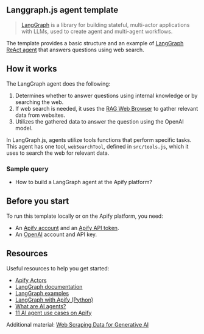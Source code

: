 ## Langgraph.js agent template

> [LangGraph](https://langchain-ai.github.io/langgraphjs/) is a library for building stateful, multi-actor applications with LLMs, used to create agent and multi-agent workflows.

The template provides a basic structure and an example of [LangGraph](https://www.langchain.com/langgraph) [ReAct agent](https://react-lm.github.io/) that answers questions using web search.

## How it works

The LangGraph agent does the following:

1. Determines whether to answer questions using internal knowledge or by searching the web.
2. If web search is needed, it uses the [RAG Web Browser](https://apify.com/apify/rag-web-browser) to gather relevant data from websites.
3. Utilizes the gathered data to answer the question using the OpenAI model.

In LangGraph.js, agents utilize tools functions that perform specific tasks.
This agent has one tool, `webSearchTool`, defined in `src/tools.js`, which it uses to search the web for relevant data.

### Sample query
- How to build a LangGraph agent at the Apify platform?

## Before you start

To run this template locally or on the Apify platform, you need:

- An [Apify account](https://console.apify.com/) and an [Apify API token](https://docs.apify.com/platform/integrations/api#api-token).
- An [OpenAI](https://openai.com/) account and API key.

## Resources

Useful resources to help you get started:

- [Apify Actors](https://docs.apify.com/platform/actors)
- [LangGraph documentation](https://langchain-ai.github.io/langgraph/tutorials/introduction/)
- [LangGraph examples](https://github.com/bracesproul/langgraphjs-examples/tree/main)
- [LangGraph with Apify (Python)](https://docs.apify.com/platform/integrations/langgraph)
- [What are AI agents?](https://blog.apify.com/what-are-ai-agents/)
- [11 AI agent use cases on Apify](https://blog.apify.com/ai-agent-use-cases/)

Additional material:
[Web Scraping Data for Generative AI](https://www.youtube.com/watch?v=8uvHH-ocSes)
